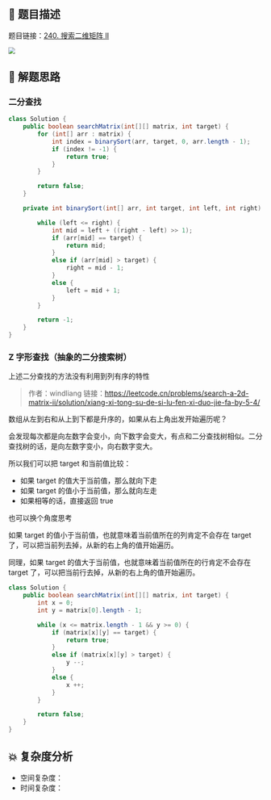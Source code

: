 ## 📃 题目描述

题目链接：[240. 搜索二维矩阵 II](https://leetcode.cn/problems/search-a-2d-matrix-ii/)

<img src="https://cs-wiki.oss-cn-shanghai.aliyuncs.com/img/image-20220815224710605.png" style="zoom:80%;" />

## 🔔 解题思路

### 二分查找


```java
class Solution {
    public boolean searchMatrix(int[][] matrix, int target) {
        for (int[] arr : matrix) {
            int index = binarySort(arr, target, 0, arr.length - 1);
            if (index != -1) {
                return true;
            }
        }

        return false;
    }

    private int binarySort(int[] arr, int target, int left, int right) {

        while (left <= right) {
            int mid = left + ((right - left) >> 1);
            if (arr[mid] == target) {
                return mid;
            }
            else if (arr[mid] > target) {
                right = mid - 1;
            }
            else {
                left = mid + 1;
            }
        }

        return -1;
    }
}
```

### Z 字形查找（抽象的二分搜索树）

上述二分查找的方法没有利用到列有序的特性

> 作者：windliang
> 链接：https://leetcode.cn/problems/search-a-2d-matrix-ii/solution/xiang-xi-tong-su-de-si-lu-fen-xi-duo-jie-fa-by-5-4/

数组从左到右和从上到下都是升序的，如果从右上角出发开始遍历呢？

会发现每次都是向左数字会变小，向下数字会变大，有点和二分查找树相似。二分查找树的话，是向左数字变小，向右数字变大。

所以我们可以把 target 和当前值比较：

- 如果 target 的值大于当前值，那么就向下走
- 如果 target 的值小于当前值，那么就向左走
- 如果相等的话，直接返回 true

也可以换个角度思考

如果 target 的值小于当前值，也就意味着当前值所在的列肯定不会存在 target 了，可以把当前列去掉，从新的右上角的值开始遍历。

同理，如果 target 的值大于当前值，也就意味着当前值所在的行肯定不会存在 target 了，可以把当前行去掉，从新的右上角的值开始遍历。

```java
class Solution {
    public boolean searchMatrix(int[][] matrix, int target) {
        int x = 0;
        int y = matrix[0].length - 1;

        while (x <= matrix.length - 1 && y >= 0) {
            if (matrix[x][y] == target) {
                return true;
            }
            else if (matrix[x][y] > target) {
                y --;
            }
            else {
                x ++;
            }
        }

        return false;
    }
}
```



## 💥 复杂度分析

- 空间复杂度：
- 时间复杂度：